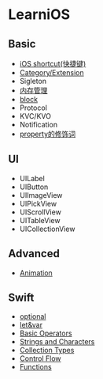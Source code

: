 # LearniOS



## Basic

* [iOS shortcut(快捷键)](https://github.com/fengzhihao123/LearniOS/blob/master/Basic/iOSshortcut.md)
* [Category/Extension](https://github.com/fengzhihao123/LearniOS/blob/master/Basic/Category:Extension.md)
* Sigleton
* [内存管理](https://github.com/fengzhihao123/LearniOS/blob/master/Basic/内存管理.md)
* [block](https://github.com/fengzhihao123/LearniOS/blob/master/Basic/block.md)
* Protocol
* KVC/KVO
* Notification
* [property的修饰词](https://github.com/fengzhihao123/LearniOS/blob/master/Basic/property修饰词.md)

## UI
* UILabel
* UIButton
* UIImageView
* UIPickView
* UIScrollView
* UITableView
* UICollectionView

## Advanced
* [Animation](https://github.com/fengzhihao123/LearniOS/blob/master/Advanced/Animation.md)

## Swift
* [optional](https://github.com/fengzhihao123/LearniOS/blob/master/Swift/optional.md)
* [let&var](https://github.com/fengzhihao123/LearniOS/blob/master/Swift/let:var.md)
* [Basic Operators](https://github.com/fengzhihao123/LearniOS/blob/master/Swift/basicOperator.md)
* [Strings and Characters](https://github.com/fengzhihao123/LearniOS/blob/master/Swift/stringAndCharacter.md)
* [Collection Types](https://github.com/fengzhihao123/LearniOS/blob/master/Swift/collectionTypes.md)
* [Control Flow](https://github.com/fengzhihao123/LearniOS/blob/master/Swift/controlFlow.md)
* [Functions](https://github.com/fengzhihao123/LearniOS/blob/master/Swift/functions.md)
